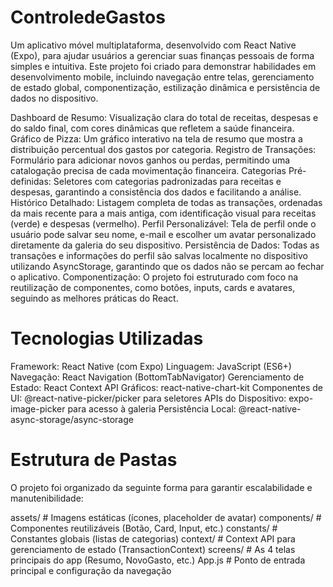 # ControledeGastos
Um aplicativo móvel multiplataforma, desenvolvido com React Native (Expo), para ajudar usuários a gerenciar suas finanças pessoais de forma simples e intuitiva. Este projeto foi criado para demonstrar habilidades em desenvolvimento mobile, incluindo navegação entre telas, gerenciamento de estado global, componentização, estilização dinâmica e persistência de dados no dispositivo.

Dashboard de Resumo: Visualização clara do total de receitas, despesas e do saldo final, com cores dinâmicas que refletem a saúde financeira.
Gráfico de Pizza: Um gráfico interativo na tela de resumo que mostra a distribuição percentual dos gastos por categoria.
Registro de Transações: Formulário para adicionar novos ganhos ou perdas, permitindo uma catalogação precisa de cada movimentação financeira.
Categorias Pré-definidas: Seletores com categorias padronizadas para receitas e despesas, garantindo a consistência dos dados e facilitando a análise.
Histórico Detalhado: Listagem completa de todas as transações, ordenadas da mais recente para a mais antiga, com identificação visual para receitas (verde) e despesas (vermelho).
Perfil Personalizável: Tela de perfil onde o usuário pode salvar seu nome, e-mail e escolher um avatar personalizado diretamente da galeria do seu dispositivo.
Persistência de Dados: Todas as transações e informações do perfil são salvas localmente no dispositivo utilizando AsyncStorage, garantindo que os dados não se percam ao fechar o aplicativo.
Componentização: O projeto foi estruturado com foco na reutilização de componentes, como botões, inputs, cards e avatares, seguindo as melhores práticas do React.

# Tecnologias Utilizadas
Framework: React Native (com Expo)
Linguagem: JavaScript (ES6+)
Navegação: React Navigation (BottomTabNavigator)
Gerenciamento de Estado: React Context API
Gráficos: react-native-chart-kit
Componentes de UI: @react-native-picker/picker para seletores
APIs do Dispositivo: expo-image-picker para acesso à galeria
Persistência Local: @react-native-async-storage/async-storage

# Estrutura de Pastas
O projeto foi organizado da seguinte forma para garantir escalabilidade e manutenibilidade:

assets/               # Imagens estáticas (ícones, placeholder de avatar)
components/           # Componentes reutilizáveis (Botão, Card, Input, etc.)
constants/            # Constantes globais (listas de categorias)
context/              # Context API para gerenciamento de estado (TransactionContext)
screens/              # As 4 telas principais do app (Resumo, NovoGasto, etc.)
App.js                # Ponto de entrada principal e configuração da navegação
